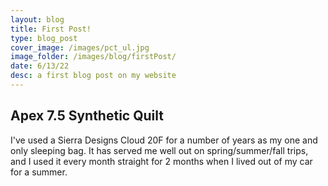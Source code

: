 ```yaml
---
layout: blog
title: First Post!
type: blog_post
cover_image: /images/pct_ul.jpg
image_folder: /images/blog/firstPost/
date: 6/13/22
desc: a first blog post on my website
---
```




## Apex 7.5 Synthetic Quilt

I've used a Sierra Designs Cloud 20F for a number of years as my one and only sleeping bag. It has served me well out on spring/summer/fall trips, and I used it every month straight for 2 months when I lived out of my car for a summer.  
